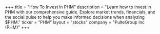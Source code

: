 +++
title = "How To Invest In PHM"
description = "Learn how to invest in PHM with our comprehensive guide. Explore market trends, financials, and the social pulse to help you make informed decisions when analyzing $PHM."
ticker = "PHM"
layout = "stocks"
company = "PulteGroup Inc (PHM)"
+++

